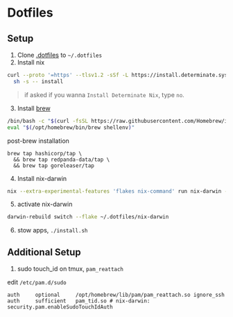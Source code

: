 # Dotfiles

## Setup

1. Clone [.dotfiles](https://github.com/albertilagan/.dotfiles) to `~/.dotfiles`
2. Install nix
```bash
curl --proto '=https' --tlsv1.2 -sSf -L https://install.determinate.systems/nix | \
  sh -s -- install
```
> if asked if you wanna `Install Determinate Nix`, type `no`.
3. Install [brew](https://docs.brew.sh/Installation)
```bash
/bin/bash -c "$(curl -fsSL https://raw.githubusercontent.com/Homebrew/install/HEAD/install.sh)"
eval "$(/opt/homebrew/bin/brew shellenv)"
```
post-brew installation
```
brew tap hashicorp/tap \
  && brew tap redpanda-data/tap \
  && brew tap goreleaser/tap
```
4. Install nix-darwin
```bash
nix --extra-experimental-features 'flakes nix-command' run nix-darwin -- switch --flake ~/.dotfiles/nix-darwin
```
5. activate nix-darwin
```bash
darwin-rebuild switch --flake ~/.dotfiles/nix-darwin
```
6. stow apps, `./install.sh`

## Additional Setup

1. sudo touch_id on tmux, `pam_reattach`

edit `/etc/pam.d/sudo`

```
auth     optional     /opt/homebrew/lib/pam/pam_reattach.so ignore_ssh
auth     sufficient   pam_tid.so # nix-darwin: security.pam.enableSudoTouchIdAuth
```
